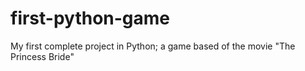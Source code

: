 # first-python-game
My first complete project in Python; a game based of the movie "The Princess Bride"
